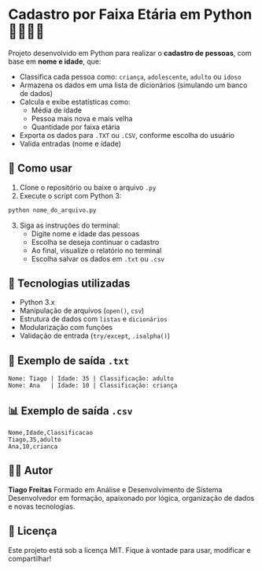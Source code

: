 # Cadastro por Faixa Etária em Python 🧓👶👨‍🦱

Projeto desenvolvido em Python para realizar o **cadastro de pessoas**, com base em **nome e idade**, que:

- Classifica cada pessoa como: `criança`, `adolescente`, `adulto` ou `idoso`
- Armazena os dados em uma lista de dicionários (simulando um banco de dados)
- Calcula e exibe estatísticas como:
  - Média de idade
  - Pessoa mais nova e mais velha
  - Quantidade por faixa etária
- Exporta os dados para `.TXT` ou `.CSV`, conforme escolha do usuário
- Valida entradas (nome e idade)

## 🚀 Como usar

1. Clone o repositório ou baixe o arquivo `.py`
2. Execute o script com Python 3:

```bash
python nome_do_arquivo.py
```

3. Siga as instruções do terminal:
   - Digite nome e idade das pessoas
   - Escolha se deseja continuar o cadastro
   - Ao final, visualize o relatório no terminal
   - Escolha salvar os dados em `.txt` ou `.csv`

## 🧠 Tecnologias utilizadas

- Python 3.x
- Manipulação de arquivos (`open()`, `csv`)
- Estrutura de dados com `listas` e `dicionários`
- Modularização com funções
- Validação de entrada (`try/except`, `.isalpha()`)

## 📂 Exemplo de saída `.txt`

```
Nome: Tiago | Idade: 35 | Classificação: adulto
Nome: Ana   | Idade: 10 | Classificação: criança
```

## 📊 Exemplo de saída `.csv`

```
Nome,Idade,Classificacao
Tiago,35,adulto
Ana,10,crianca
```

## 👨‍💻 Autor

**Tiago Freitas** 
Formado em Análise e Desenvolvimento de Sistema
Desenvolvedor em formação, apaixonado por lógica, organização de dados e novas tecnologias.

## 📝 Licença

Este projeto está sob a licença MIT. Fique à vontade para usar, modificar e compartilhar!